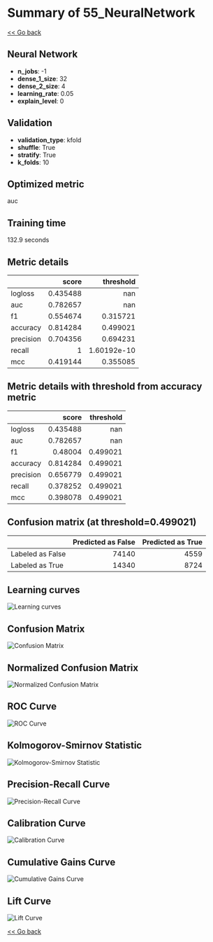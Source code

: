 # Summary of 55_NeuralNetwork

[<< Go back](../README.md)


## Neural Network
- **n_jobs**: -1
- **dense_1_size**: 32
- **dense_2_size**: 4
- **learning_rate**: 0.05
- **explain_level**: 0

## Validation
 - **validation_type**: kfold
 - **shuffle**: True
 - **stratify**: True
 - **k_folds**: 10

## Optimized metric
auc

## Training time

132.9 seconds

## Metric details
|           |    score |     threshold |
|:----------|---------:|--------------:|
| logloss   | 0.435488 | nan           |
| auc       | 0.782657 | nan           |
| f1        | 0.554674 |   0.315721    |
| accuracy  | 0.814284 |   0.499021    |
| precision | 0.704356 |   0.694231    |
| recall    | 1        |   1.60192e-10 |
| mcc       | 0.419144 |   0.355085    |


## Metric details with threshold from accuracy metric
|           |    score |   threshold |
|:----------|---------:|------------:|
| logloss   | 0.435488 |  nan        |
| auc       | 0.782657 |  nan        |
| f1        | 0.48004  |    0.499021 |
| accuracy  | 0.814284 |    0.499021 |
| precision | 0.656779 |    0.499021 |
| recall    | 0.378252 |    0.499021 |
| mcc       | 0.398078 |    0.499021 |


## Confusion matrix (at threshold=0.499021)
|                  |   Predicted as False |   Predicted as True |
|:-----------------|---------------------:|--------------------:|
| Labeled as False |                74140 |                4559 |
| Labeled as True  |                14340 |                8724 |

## Learning curves
![Learning curves](learning_curves.png)
## Confusion Matrix

![Confusion Matrix](confusion_matrix.png)


## Normalized Confusion Matrix

![Normalized Confusion Matrix](confusion_matrix_normalized.png)


## ROC Curve

![ROC Curve](roc_curve.png)


## Kolmogorov-Smirnov Statistic

![Kolmogorov-Smirnov Statistic](ks_statistic.png)


## Precision-Recall Curve

![Precision-Recall Curve](precision_recall_curve.png)


## Calibration Curve

![Calibration Curve](calibration_curve_curve.png)


## Cumulative Gains Curve

![Cumulative Gains Curve](cumulative_gains_curve.png)


## Lift Curve

![Lift Curve](lift_curve.png)



[<< Go back](../README.md)
